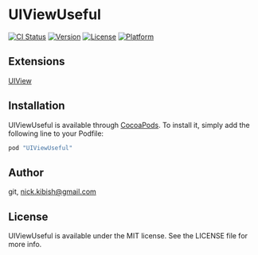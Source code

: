 # UIViewUseful

[![CI Status](http://img.shields.io/travis/git/UIViewUseful.svg?style=flat)](https://travis-ci.org/git/UIViewUseful)
[![Version](https://img.shields.io/cocoapods/v/UIViewUseful.svg?style=flat)](http://cocoapods.org/pods/UIViewUseful)
[![License](https://img.shields.io/cocoapods/l/UIViewUseful.svg?style=flat)](http://cocoapods.org/pods/UIViewUseful)
[![Platform](https://img.shields.io/cocoapods/p/UIViewUseful.svg?style=flat)](http://cocoapods.org/pods/UIViewUseful)

## Extensions
[UIView](https://github.com/NickKibish/UIViewUseful/tree/master/UIViewUseful/Extensions/UI/UIView)

## Installation

UIViewUseful is available through [CocoaPods](http://cocoapods.org). To install
it, simply add the following line to your Podfile:

```ruby
pod "UIViewUseful"
```

## Author

git, nick.kibish@gmail.com

## License

UIViewUseful is available under the MIT license. See the LICENSE file for more info.
